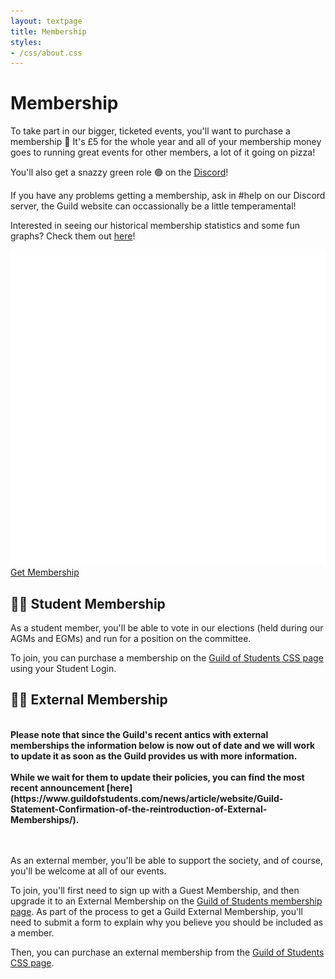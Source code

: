 ```yaml
---
layout: textpage
title: Membership
styles:
- /css/about.css
---
```


# Membership

To take part in our bigger, ticketed events, you'll want to purchase a
membership 🎉 It's £5 for the whole year and all of your membership money goes
to running great events for other members, a lot of it going on pizza!

You'll also get a snazzy green role 🟢 on the [Discord](/discord)!

If you have any problems getting a membership, ask in #help on our Discord
server, the Guild website can occassionally be a little temperamental!

Interested in seeing our historical membership statistics and some fun graphs? Check them out [here](/membership-stats)!

<div class="text-center">
  <a href="/join" class="button guild-button">
    <img src="/assets/about/guild-logo.svg" class="text-img" alt="">
    Get Membership
  </a>
</div>

<div class="section-box" markdown="1">

## 🧑‍🎓 Student Membership

As a student member, you'll be able to vote in our elections (held during
our AGMs and EGMs) and run for a position on the committee.

To join, you can purchase a membership on the [Guild of Students CSS page](https://www.guildofstudents.com/studentgroups/societies/css/)
using your Student Login.

</div>

<div class="section-box" markdown="1">

## 🧑‍🏫 External Membership
<br>
<b> Please note that since the Guild's recent antics with external memberships the information below is now out of date and we will work to update it as soon as the Guild provides us with more information. </b>
<br> <br>
<b>
While we wait for them to update their policies, you can find the most recent announcement [here](https://www.guildofstudents.com/news/article/website/Guild-Statement-Confirmation-of-the-reintroduction-of-External-Memberships/). </b> <br> <br> <br>

As an external member, you'll be able to support the society, and of course,
you'll be welcome at all of our events.

To join, you'll first need to sign up with a Guest Membership, and then upgrade
it to an External Membership on the [Guild of Students membership page](https://www.guildofstudents.com/about/memberships/).
As part of the process to get a Guild External Membership, you'll need to
submit a form to explain why you believe you should be included as a member.

Then, you can purchase an external membership from the [Guild of Students CSS page](https://www.guildofstudents.com/studentgroups/societies/css/).

</div>